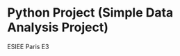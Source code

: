 Python Project (Simple Data Analysis Project)
=============================================
ESIEE Paris E3
